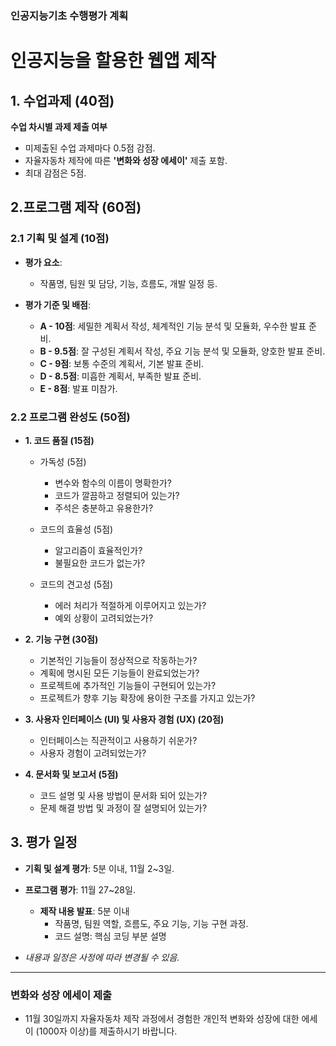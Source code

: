 ### 인공지능기초 수행평가 계획

# 인공지능을 할용한 웹앱 제작 

## 1. 수업과제 (40점)
**수업 차시별 과제 제출 여부** 
  - 미제출된 수업 과제마다 0.5점 감점.
  - 자율자동차 제작에 따른 **'변화와 성장 에세이'** 제출 포함.
  - 최대 감점은 5점.

## 2.프로그램 제작 (60점)

### 2.1 기획 및 설계 (10점)

- **평가 요소**: 
  - 작품명, 팀원 및 담당, 기능, 흐름도, 개발 일정 등.

- **평가 기준 및 배점**:
  - **A - 10점**: 세밀한 계획서 작성, 체계적인 기능 분석 및 모듈화, 우수한 발표 준비.
  - **B - 9.5점**: 잘 구성된 계획서 작성, 주요 기능 분석 및 모듈화, 양호한 발표 준비.
  - **C - 9점**: 보통 수준의 계획서, 기본 발표 준비.
  - **D - 8.5점**: 미흡한 계획서, 부족한 발표 준비.
  - **E - 8점**: 발표 미참가.

### 2.2 프로그램 완성도 (50점)

 - **1. 코드 품질 (15점)**
   - 가독성 (5점)
     - 변수와 함수의 이름이 명확한가?
     - 코드가 깔끔하고 정렬되어 있는가?
     - 주석은 충분하고 유용한가?

   - 코드의 효율성 (5점)
     - 알고리즘이 효율적인가?
     - 불필요한 코드가 없는가?

   - 코드의 견고성 (5점) 
     - 에러 처리가 적절하게 이루어지고 있는가?
     - 예외 상황이 고려되었는가?
 
 - **2. 기능 구현 (30점)**
   - 기본적인 기능들이 정상적으로 작동하는가?
   - 계획에 명시된 모든 기능들이 완료되었는가?
   - 프로젝트에 추가적인 기능들이 구현되어 있는가?
   - 프로젝트가 향후 기능 확장에 용이한 구조를 가지고 있는가?

 - **3. 사용자 인터페이스 (UI) 및 사용자 경험 (UX) (20점)**
   - 인터페이스는 직관적이고 사용하기 쉬운가?
   - 사용자 경험이 고려되었는가?

 - **4. 문서화 및 보고서 (5점)**
   - 코드 설명 및 사용 방법이 문서화 되어 있는가?
   - 문제 해결 방법 및 과정이 잘 설명되어 있는가?

   
## 3. 평가 일정 

- **기획 및 설계 평가**: 5분 이내, 11월 2~3일.
  
- **프로그램 평가**: 11월 27~28일.
  - **제작 내용 발표**: 5분 이내
    - 작품명, 팀원 역할, 흐름도, 주요 기능, 기능 구현 과정.
    - 코드 설명: 핵심 코딩 부분 설명
     
  
- *내용과 일정은 사정에 따라 변경될 수 있음.*

---

### 변화와 성장 에세이 제출

- 11월 30일까지 자율자동차 제작 과정에서 경험한 개인적 변화와 성장에 대한 에세이 (1000자 이상)를 제출하시기 바랍니다.
